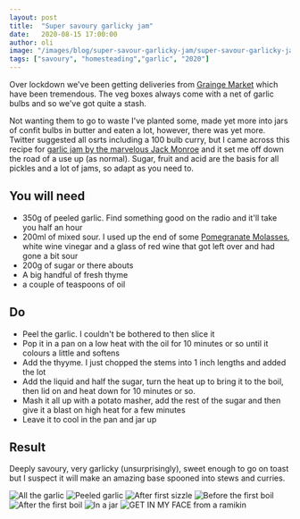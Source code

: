 ```yaml
---
layout: post
title:  "Super savoury garlicky jam"
date:   2020-08-15 17:00:00
author: oli
image: "/images/blog/super-savour-garlicky-jam/super-savour-garlicky-jam-007.jpg"
tags: ["savoury", "homesteading","garlic", "2020"]
---
```


Over lockdown we've been getting deliveries from [Grainge Market](https://shop.graingerdelivery.com/) which have been tremendous.  The veg boxes always come with a net of garlic bulbs and so we've got quite a stash.

Not wanting them to go to waste I've planted some, made yet more into jars of confit bulbs in butter and eaten a lot, however, there was yet more.  Twitter suggested all osrts including a 100 bulb curry, but I came across this recipe for [garlic jam by the marvelous Jack Monroe](https://cookingonabootstrap.com/2019/04/27/garlic-jam-recipe/) and it set me off down the road of a use up (as normal).  Sugar, fruit and acid are the basis for all pickles and a lot of jams, so adapt as you need to.

## You will need

* 350g of peeled garlic.  Find something good on the radio and it'll take you half an hour
* 200ml of mixed sour.  I used up the end of some [Pomegranate Molasses](https://www.amazon.co.uk/Odysea-Pomegranate-Molasses-Bottle-Pack/dp/B01H3MYGA2/ref=as_li_ss_tl?crid=1SIFNGFNIAYXQ&dchild=1&keywords=pomegranate+molasses&qid=1597513476&sprefix=pome,aps,175&sr=8-3&linkCode=ll1&tag=hhkudac-21&linkId=5efe098f146cb1207a2e2c7e6c054640&language=en_GB), white wine vinegar and a glass of red wine that got left over and had gone a bit sour
* 200g of sugar or there abouts
* A big handful of fresh thyme
* a couple of teaspoons of oil


## Do

* Peel the garlic.  I couldn't be bothered to then slice it
* Pop it in a pan on a low heat with the oil for 10 minutes or so until it colours a little and softens
* Add the thyyme.  I just chopped the stems into 1 inch lengths and added the lot
* Add the liquid and half the sugar, turn the heat up to bring it to the boil, then lid on and heat down for 10 minutes or so.
* Mash it all up with a potato masher, add the rest of the sugar and then give it a blast on high heat for a few minutes
* Leave it to cool in the pan and jar up


## Result

Deeply savoury, very garlicky (unsurprisingly), sweet enough to go on toast but I suspect it will make an amazing base spooned into stews and curries.

![All the garlic](/images/blog/super-savour-garlicky-jam/super-savour-garlicky-jam-001.jpg)
![Peeled garlic](/images/blog/super-savour-garlicky-jam/super-savour-garlicky-jam-002.jpg)
![After first sizzle](/images/blog/super-savour-garlicky-jam/super-savour-garlicky-jam-003.jpg)
![Before the first boil](/images/blog/super-savour-garlicky-jam/super-savour-garlicky-jam-004.jpg)
![After the first boil](/images/blog/super-savour-garlicky-jam/super-savour-garlicky-jam-005.jpg)
![In a jar](/images/blog/super-savour-garlicky-jam/super-savour-garlicky-jam-006.jpg)
![GET IN MY FACE from a ramikin](/images/blog/super-savour-garlicky-jam/super-savour-garlicky-jam-007.jpg)
